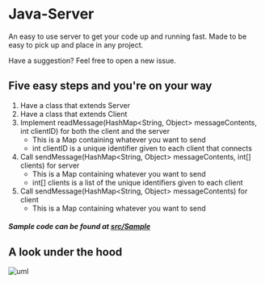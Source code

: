 # Java-Server
An easy to use server to get your code up and running fast. Made to be easy to pick up and place in any project.

Have a suggestion? Feel free to open a new issue.

## Five easy steps and you're on your way
1. Have a class that extends Server
2. Have a class that extends Client
3. Implement readMessage(HashMap<String, Object> messageContents, int clientID) for both the client and the server
   - This is a Map containing whatever you want to send
   - int clientID is a unique identifier given to each client that connects
4. Call sendMessage(HashMap<String, Object> messageContents, int[] clients) for server
   - This is a Map containing whatever you want to send
   - int[] clients is a list of the unique identifiers given to each client
5. Call sendMessage(HashMap<String, Object> messageContents) for client
   - This is a Map containing whatever you want to send
   
##### Sample code can be found at [src/Sample](https://github.com/mjschuetze102/Java-Server/tree/master/src/Sample)

## A look under the hood
![uml](https://user-images.githubusercontent.com/16418232/53384456-f86f8f00-3948-11e9-85ff-6fba3ffc457f.PNG "Design")

